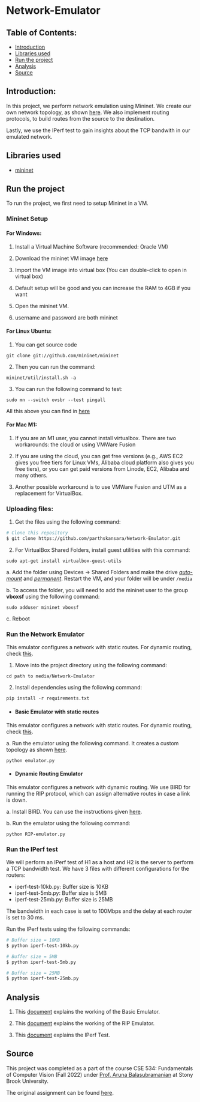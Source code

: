 # Network-Emulator

## Table of Contents:
* [Introduction](#introduction)
* [Libraries used](#libraries-used)
* [Run the project](#run-the-project)
* [Analysis](#analysis)
* [Source](#source)

## Introduction:
In this project, we perform network emulation using Mininet. We create our own network topology, as shown [here](LINK). We also implement routing protocols, to build routes from the source to the destination.

Lastly, we use the IPerf test to gain insights about the TCP bandwith in our emulated network.

## Libraries used
* [mininet](http://mininet.org/api/annotated.html)


## Run the project

To run the project, we first need to setup Mininet in a VM. 

### Mininet Setup

#### For Windows:
1. Install a Virtual Machine Software (recommended: Oracle VM)


2. Download the mininet VM image [here](https://github.com/mininet/mininet/releases/download/2.3.0/mininet-2.3.0-210211-ubuntu-18.04.5-server-amd64-ovf.zip)

3. Import the VM image into virtual box  (You can double-click to open in virtual box)

4. Default setup will be good and you can increase the RAM to 4GB if you want

5. Open the mininet VM.

6. username and password are both mininet

#### For Linux Ubuntu:

1. You can get source code 

`git clone git://github.com/mininet/mininet`

2. Then you can run the command: 

`mininet/util/install.sh -a`

3. You can run the following command to test:

`sudo mn --switch ovsbr --test pingall`

All this above you can find in [here](http://mininet.org/download/)

#### For Mac M1:

1. If you are an M1 user, you cannot install virtualbox. There are two
workarounds: the cloud or using VMWare Fusion

2. If you are using the cloud, you can get free versions (e.g., AWS EC2 gives
you free tiers for Linux VMs, Alibaba cloud platform also gives you free tiers), or
you can get paid versions from Linode, EC2, Alibaba and many others.

3. Another possible workaround is to use VMWare Fusion and UTM as a
replacement for VirtualBox. 

### Uploading files:

1. Get the files using the following command:

```bash
# Clone this repository
$ git clone https://github.com/parthskansara/Network-Emulator.git
```

2. For VirtualBox Shared Folders, install guest utilities with this command: 

`sudo apt-get install virtualbox-guest-utils`

a. Add the folder using Devices → Shared Folders and make the
drive <ins>*auto-mount*</ins> and <ins>*permanent*</ins>. Restart the VM, and your folder will be under `/media`

b. To access the folder, you will need to add the mininet user to the
group **vboxsf** using the following command:

`sudo adduser mininet vboxsf`

c. Reboot

### Run the Network Emulator
This emulator configures a network with static routes. For dynamic routing, check [this](#run-the-dynamic-routing-emulator).

1. Move into the project directory using the following command:

`cd path to media/Network-Emulator`

2. Install dependencies using the following command:

`pip install -r requirements.txt`

* #### Basic Emulator with static routes
This emulator configures a network with static routes. For dynamic routing, check [this](#run-the-dynamic-routing-emulator).

a. Run the emulator using the following command. It creates a custom topology as shown [here](LINK).
 
`python emulator.py`


* #### Dynamic Routing Emulator
This emulator configures a network with dynamic routing. We use BIRD for running the RIP protocol, which can assign alternative routes in case a link is down. 

a. Install BIRD. You can use the instructions given [here]( https://gitlab.labs.nic.cz/labs/bird/).

b. Run the emulator using the following command:

 `python RIP-emulator.py`
 
 
 ### Run the IPerf test

We will perform an IPerf test of H1 as a host and H2 is the server to perform a TCP bandwidth test. We have 3 files with different configurations for the routers:
* iperf-test-10kb.py: Buffer size is 10KB
* iperf-test-5mb.py: Buffer size is 5MB
* iperf-test-25mb.py: Buffer size is 25MB

The bandwidth in each case is set to 100Mbps and the delay at each router is set to 30 ms.

Run the IPerf tests using the following commands:

```bash
# Buffer size = 10KB
$ python iperf-test-10kb.py

# Buffer size = 5MB
$ python iperf-test-5mb.py

# Buffer size = 25MB
$ python iperf-test-25mb.py

```


## Analysis
1. This [document](LINK) explains the working of the Basic Emulator.

2. This [document](LINK) explains the working of the RIP Emulator.

3. This [document](LINK) explains the IPerf Test.

## Source
This project was completed as a part of the course CSE 534: Fundamentals of Computer Vision (Fall 2022) under [Prof. Aruna Balasubramanian](https://www.cs.stonybrook.edu/people/faculty/ArunaBalasubramanian) at Stony Brook University.


The original assignment can be found [here](https://drive.google.com/file/d/1PN7ALmftR3wQLpY1RtAhNpfL3hOTNUHW/view?usp=sharing).
